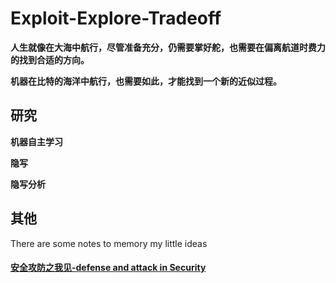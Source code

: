 # Exploit-Explore-Tradeoff

**人生就像在大海中航行，尽管准备充分，仍需要掌好舵，也需要在偏离航道时费力的找到合适的方向。**

**机器在比特的海洋中航行，也需要如此，才能找到一个新的近似过程。**





## 研究

**机器自主学习**

**隐写**

**隐写分析**





## 其他
There are some notes to memory my little ideas

#### [安全攻防之我见-defense and attack in Security](./Security-defense&attack.md) 
